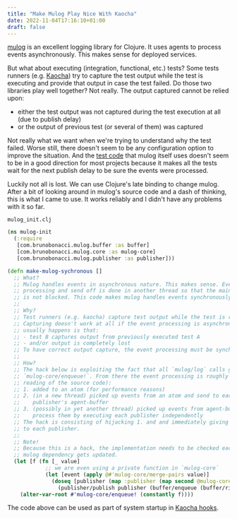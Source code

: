```yaml
---
title: "Make Mulog Play Nice With Kaocha"
date: 2022-11-04T17:16:10+01:00
draft: false
---
```


[mulog](https://github.com/BrunoBonacci/mulog) is an excellent logging library
for Clojure. It uses agents to process events asynchronously. This makes sense
for deployed services.

But what about executing (integration, functional, etc.) tests? Some tests
runners (e.g. [Kaocha](https://github.com/lambdaisland/kaocha)) try to capture
the test output while the test is executing and provide that output in case the
test failed. Do those two libraries play well together? Not really. The output
captured cannot be relied upon:

- either the test output was not captured during the test execution at all (due
  to publish delay)
- or the output of previous test (or several of them) was captured

Not really what we want when we're trying to understand why the test failed.
Worse still, there doesn't seem to be any configuration option to improve the
situation. And the [test
code](https://github.com/BrunoBonacci/mulog/blob/0.9.0/mulog-core/test/com/brunobonacci/mulog/test_publisher.clj#L65)
that mulog itself uses doesn't seem to be in a good direction for most projects
because it makes all the tests wait for the next publish delay to be sure the
events were processed.

Luckily not all is lost. We can use Clojure's late binding to change mulog.
After a bit of looking around in mulog's source code and a dash of thinking,
this is what I came to use. It works reliably and I didn't have any problems
with it so far.

`mulog_init.clj`

```clojure
(ns mulog-init
  (:require
   [com.brunobonacci.mulog.buffer :as buffer]
   [com.brunobonacci.mulog.core :as mulog-core]
   [com.brunobonacci.mulog.publisher :as publisher]))

(defn make-mulog-sychronous []
  ;; What?
  ;; Mulog handles events in asynchronous nature. This makes sense. Event
  ;; processing and send off is done in another thread so that the main thread
  ;; is not blocked. This code makes mulog handles events synchronously.
  ;;
  ;; Why?
  ;; Test runners (e.g. kaocha) capture test output while the test is running.
  ;; Capturing doesn't work at all if the event processing is asynchronous. What
  ;; usually happens is that:
  ;; - test B captures output from previously executed test A
  ;; - and/or output is completely lost
  ;; To have correct output capture, the event processing must be synchronous.
  ;;
  ;; How?
  ;; The hack below is exploiting the fact that all `mulog/log` calls go through
  ;; `mulog-core/enqueue!`. From there the event processing is roughly (from
  ;; reading of the source code):
  ;; 1. added to an atom (for performance reasons)
  ;; 2. (in a new thread) picked up events from an atom and send to each
  ;;    publisher's agent-buffer
  ;; 3. (possibly in yet another thread) picked up events from agent-buffer and
  ;;    process them by executing each publisher independently
  ;; The hack is consisting of hijacking 1. and and immediately giving the event
  ;; to each publisher.
  ;;
  ;; Note!
  ;; Because this is a hack, the implementation needs to be checked each time
  ;; mulog dependency gets updated.
  (let [f (fn [_ value]
            ;; we are even using a private function in `mulog-core`
            (let [event (apply @#'mulog-core/merge-pairs value)]
              (doseq [publisher (map :publisher (map second @mulog-core/publishers))]
                (publisher/publish publisher (buffer/enqueue (buffer/ring-buffer 1) event)))))]
    (alter-var-root #'mulog-core/enqueue! (constantly f))))
```

The code above can be used as part of system startup in [Kaocha
hooks](../make-mulog-play-nice-with-kaocha).
